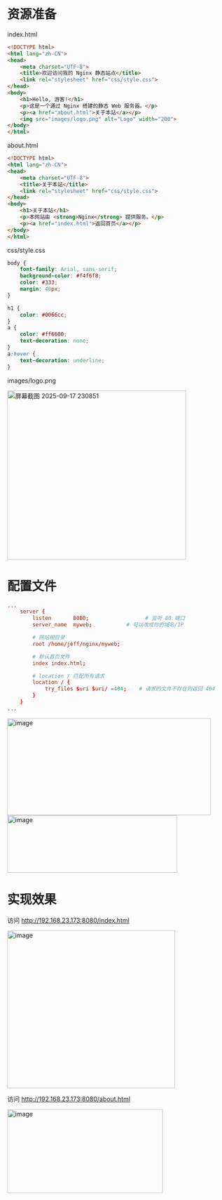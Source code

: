 # 资源准备
index.html

```html
<!DOCTYPE html>
<html lang="zh-CN">
<head>
    <meta charset="UTF-8">
    <title>欢迎访问我的 Nginx 静态站点</title>
    <link rel="stylesheet" href="css/style.css">
</head>
<body>
    <h1>Hello, 游客!</h1>
    <p>这是一个通过 Nginx 搭建的静态 Web 服务器。</p>
    <p><a href="about.html">关于本站</a></p>
    <img src="images/logo.png" alt="Logo" width="200">
</body>
</html>

```

about.html

```html
<!DOCTYPE html>
<html lang="zh-CN">
<head>
    <meta charset="UTF-8">
    <title>关于本站</title>
    <link rel="stylesheet" href="css/style.css">
</head>
<body>
    <h1>关于本站</h1>
    <p>本网站由 <strong>Nginx</strong> 提供服务。</p>
    <p><a href="index.html">返回首页</a></p>
</body>
</html>

```
css/style.css

```css
body {
    font-family: Arial, sans-serif;
    background-color: #f4f6f8;
    color: #333;
    margin: 40px;
}

h1 {
    color: #0066cc;
}
a {
    color: #ff6600;
    text-decoration: none;
}
a:hover {
    text-decoration: underline;
}
```
images/logo.png

<img width="408" height="385" alt="屏幕截图 2025-09-17 230851" src="https://github.com/user-attachments/assets/c1608d43-65e9-42e0-bb94-b3fb1a6ef2ef" />

# 配置文件
```conf
...
    server {
        listen       8080;                  # 监听 80 端口
        server_name  myweb;           # 可以改成你的域名/IP

        # 网站根目录
        root /home/jeff/nginx/myweb;

        # 默认首页文件
        index index.html;

        # location / 匹配所有请求
        location / {
            try_files $uri $uri/ =404;    # 请求的文件不存在则返回 404
        }
    }
...
```
<img width="464" height="221" alt="image" src="https://github.com/user-attachments/assets/6f193ce7-c31b-43cd-9130-4a4b17aec06a" />

<img width="388" height="131" alt="image" src="https://github.com/user-attachments/assets/734859db-5bcb-4013-8896-9b476f927e4e" />

# 实现效果

访问 http://192.168.23.173:8080/index.html

<img width="383" height="359" alt="image" src="https://github.com/user-attachments/assets/99aefe43-80f8-4865-89d0-5d692b3b4cd7" />

访问 http://192.168.23.173:8080/about.html

<img width="355" height="191" alt="image" src="https://github.com/user-attachments/assets/908fdd79-d850-4172-a3e3-e7b86da61305" />
